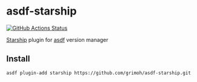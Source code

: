 # asdf-starship
[![GitHub Actions Status](https://github.com/grimoh/asdf-starship/workflows/Main%20workflow/badge.svg?branch=master)](https://github.com/grimoh/asdf-starship/actions)

[Starship](https://github.com/starship/starship) plugin for [asdf](https://github.com/asdf-vm/asdf) version manager

## Install
```
asdf plugin-add starship https://github.com/grimoh/asdf-starship.git
```

